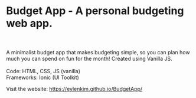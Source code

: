 # Budget App - A personal budgeting web app.
<br><br>
A minimalist budget app that makes budgeting simple, so you can plan how much you can spend on fun for the month! Created using Vanilla JS.
<br>
<br>
Code: HTML, CSS, JS (vanilla) <br>
Frameworks: Ionic (UI Toolkit)

Visit the website: https://eylenkim.github.io/BudgetApp/
